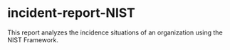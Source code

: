 # incident-report-NIST
This report analyzes the incidence situations of an organization using the NIST Framework.
